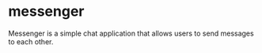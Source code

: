 # messenger

Messenger is a simple chat application that allows users to send messages to each other. 
